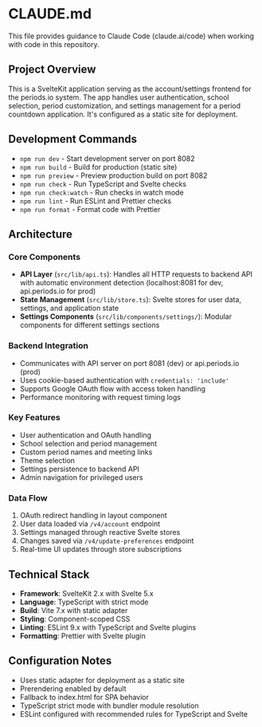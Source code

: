 # CLAUDE.md

This file provides guidance to Claude Code (claude.ai/code) when working with code in this repository.

## Project Overview

This is a SvelteKit application serving as the account/settings frontend for the periods.io system. The app handles user authentication, school selection, period customization, and settings management for a period countdown application. It's configured as a static site for deployment.

## Development Commands

- `npm run dev` - Start development server on port 8082
- `npm run build` - Build for production (static site)
- `npm run preview` - Preview production build on port 8082
- `npm run check` - Run TypeScript and Svelte checks
- `npm run check:watch` - Run checks in watch mode
- `npm run lint` - Run ESLint and Prettier checks
- `npm run format` - Format code with Prettier

## Architecture

### Core Components

- **API Layer** (`src/lib/api.ts`): Handles all HTTP requests to backend API with automatic environment detection (localhost:8081 for dev, api.periods.io for prod)
- **State Management** (`src/lib/store.ts`): Svelte stores for user data, settings, and application state
- **Settings Components** (`src/lib/components/settings/`): Modular components for different settings sections

### Backend Integration

- Communicates with API server on port 8081 (dev) or api.periods.io (prod)
- Uses cookie-based authentication with `credentials: 'include'`
- Supports Google OAuth flow with access token handling
- Performance monitoring with request timing logs

### Key Features

- User authentication and OAuth handling
- School selection and period management
- Custom period names and meeting links
- Theme selection
- Settings persistence to backend API
- Admin navigation for privileged users

### Data Flow

1. OAuth redirect handling in layout component
2. User data loaded via `/v4/account` endpoint
3. Settings managed through reactive Svelte stores
4. Changes saved via `/v4/update-preferences` endpoint
5. Real-time UI updates through store subscriptions

## Technical Stack

- **Framework**: SvelteKit 2.x with Svelte 5.x
- **Language**: TypeScript with strict mode
- **Build**: Vite 7.x with static adapter
- **Styling**: Component-scoped CSS
- **Linting**: ESLint 9.x with TypeScript and Svelte plugins
- **Formatting**: Prettier with Svelte plugin

## Configuration Notes

- Uses static adapter for deployment as a static site
- Prerendering enabled by default
- Fallback to index.html for SPA behavior
- TypeScript strict mode with bundler module resolution
- ESLint configured with recommended rules for TypeScript and Svelte
